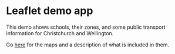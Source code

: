 # Leaflet demo app

This demo shows schools, their zones, and some public transport
information for Christchurch and Wellington.

Go [here](https://mrmattwilkins.github.io/chchareas/) for the maps and
a description of what is included in them.






